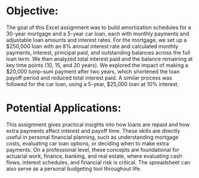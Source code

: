# Objective:
The goal of this Excel assignment was to build amortization schedules for a 30-year mortgage and a 5-year car loan, each with monthly payments and adjustable loan amounts and interest rates. For the mortgage, we set up a $250,000 loan with an 8% annual interest rate and calculated monthly payments, interest, principal paid, and outstanding balances across the full loan term. We then analyzed total interest paid and the balance remaining at key time points (10, 15, and 20 years). We explored the impact of making a $20,000 lump-sum payment after two years, which shortened the loan payoff period and reduced total interest paid. A similar process was followed for the car loan, using a 5-year, $25,000 loan at 10% interest.

# Potential Applications:
This assignment gives practical insights into how loans are repaid and how extra payments affect interest and payoff time. These skills are directly useful in personal financial planning, such as understanding mortgage costs, evaluating car loan options, or deciding when to make extra payments. On a professional level, these concepts are foundational for actuarial work, finance, banking, and real estate, where evaluating cash flows, interest schedules, and financial risk is critical. The spreadsheet can also serve as a personal budgeting tool throughout life.
